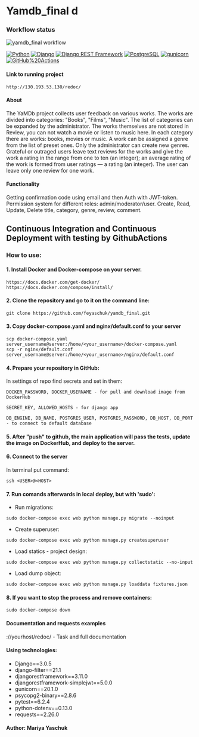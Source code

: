 # Yamdb_final d
### Workflow status
![yamdb_final workflow](https://github.com/feyaschuk/yamdb_final/actions/workflows/yamdb_workflow.yaml/badge.svg)
<p dir="auto"><a href="https://www.python.org/" rel="nofollow"><img src="https://camo.githubusercontent.com/56f517b8a6a9ae6c1e67721d05ecfb6f6e23da70303349909fc049b44348087e/68747470733a2f2f696d672e736869656c64732e696f2f62616467652f2d507974686f6e2d6666646535373f7374796c653d666c61742d737175617265266c6f676f3d507974686f6e" alt="Python" data-canonical-src="https://img.shields.io/badge/-Python-ffde57?style=flat-square&amp;logo=Python" style="max-width: 100%;"></a>
<a href="https://www.djangoproject.com/" rel="nofollow"><img src="https://camo.githubusercontent.com/e9c106ec5d7b3f59ec614b2fea30b56341a4569e72c9b6147259feaf94a759ff/68747470733a2f2f696d672e736869656c64732e696f2f62616467652f2d446a616e676f2d3039326532303f7374796c653d666c61742d737175617265266c6f676f3d446a616e676f" alt="Django" data-canonical-src="https://img.shields.io/badge/-Django-092e20?style=flat-square&amp;logo=Django" style="max-width: 100%;"></a>
<a href="https://www.django-rest-framework.org/" rel="nofollow"><img src="https://camo.githubusercontent.com/923b97514c38493e8e996d8a4f2f5f47ebe17cfa7f87f01188b228d3489e3a20/68747470733a2f2f696d672e736869656c64732e696f2f62616467652f2d446a616e676f253230524553542532304672616d65776f726b2d6339353130633f7374796c653d666c61742d737175617265266c6f676f3d647266" alt="Django REST Framework" data-canonical-src="https://img.shields.io/badge/-Django%20REST%20Framework-c9510c?style=flat-square&amp;logo=drf" style="max-width: 100%;"></a>
<a href="https://www.postgresql.org/" rel="nofollow"><img src="https://camo.githubusercontent.com/a30cd887333f3d98e4ea39fbc2baef6169fd91c97993cc8e9e349ac80e970b9e/68747470733a2f2f696d672e736869656c64732e696f2f62616467652f2d506f737467726553514c2d6262656564643f7374796c653d666c61742d737175617265266c6f676f3d506f737467726553514c" alt="PostgreSQL" data-canonical-src="https://img.shields.io/badge/-PostgreSQL-bbeedd?style=flat-square&amp;logo=PostgreSQL" style="max-width: 100%;"></a>
<a href="https://gunicorn.org/" rel="nofollow"><img src="https://camo.githubusercontent.com/ba1dea441993e4724bfdac547509aa07310f76f941263fb13fc9a2c8f587ad75/68747470733a2f2f696d672e736869656c64732e696f2f62616467652f2d67756e69636f726e2d3030383237323f7374796c653d666c61742d737175617265266c6f676f3d67756e69636f726e" alt="gunicorn" data-canonical-src="https://img.shields.io/badge/-gunicorn-008272?style=flat-square&amp;logo=gunicorn" style="max-width: 100%;"></a>
<a href="https://github.com/features/actions"><img src="https://camo.githubusercontent.com/ba2a3b5f07c69283fef98a4baa8f15b2343ce911a321163ee670d3976f76cb87/68747470733a2f2f696d672e736869656c64732e696f2f62616467652f2d476974487562253230416374696f6e732d6635663566353f7374796c653d666c61742d737175617265266c6f676f3d476974487562253230616374696f6e73" alt="GitHub%20Actions" data-canonical-src="https://img.shields.io/badge/-GitHub%20Actions-f5f5f5?style=flat-square&amp;logo=GitHub%20actions" style="max-width: 100%;"></a>

#### Link to running project 
```
http://130.193.53.130/redoc/
```

#### About
The YaMDb project collects user feedback on various works. The works are divided into categories: "Books", "Films", "Music". The list of categories can be expanded by the administrator.
The works themselves are not stored in Review, you can not watch a movie or listen to music here.
In each category there are works: books, movies or music.
A work can be assigned a genre from the list of preset ones. Only the administrator can create new genres.
Grateful or outraged users leave text reviews for the works and give the work a rating in the range from one to ten (an integer); an average rating of the work is formed from user ratings — a rating (an integer). The user can leave only one review for one work.

#### Functionality
Getting confirmation code using email and then Auth with JWT-token.
Permission system for different roles: admin/moderator/user.
Create, Read, Update, Delete title, category, genre, review, comment.

## Continuous Integration and Continuous Deployment with testing by GithubActions

### How to use:

#### 1. Install Docker and Docker-compose on your server.
```
https://docs.docker.com/get-docker/
https://docs.docker.com/compose/install/
```
#### 2. Clone the repository and go to it on the command line:
```
git clone https://github.com/feyaschuk/yamdb_final.git
```

#### 3. Copy docker-compose.yaml and nginx/default.conf to your server
```
scp docker-compose.yaml server_username@server:/home/<your_username>/docker-compose.yaml
scp -r nginx/default.conf server_username@server:/home/<your_username>/nginx/default.conf
```
#### 4. Prepare your repository in GitHub:
In settings of repo find secrets and set in them:
```
DOCKER_PASSWORD, DOCKER_USERNAME - for pull and download image from DockerHub
```
```
SECRET_KEY, ALLOWED_HOSTS - for django app
```
```
DB_ENGINE, DB_NAME, POSTGRES_USER, POSTGRES_PASSWORD, DB_HOST, DB_PORT - to connect to default database
```

#### 5. After "push" to github, the main application will pass the tests, update the image on DockerHub, and deploy to the server.

#### 6. Connect to the server
In terminal put command:
```
ssh <USER>@<HOST>
```
#### 7. Run comands afterwards in local deploy, but with 'sudo':

* Run migrations:
```
sudo docker-compose exec web python manage.py migrate --noinput
```
* Create superuser:
```
sudo docker-compose exec web python manage.py createsuperuser
```
* Load statics - project design:
```
sudo docker-compose exec web python manage.py collectstatic --no-input
```
* Load dump object:
```
sudo docker-compose exec web python manage.py loaddata fixtures.json
```
#### 8. If you want to stop the process and remove containers:
```
sudo docker-compose down
```

#### Documentation and requests examples
://yourhost/redoc/ - Task and full documentation

#### Using technologies:

* Django==3.0.5
* django-filter==21.1
* djangorestframework==3.11.0
* djangorestframework-simplejwt==5.0.0
* gunicorn==20.1.0
* psycopg2-binary==2.8.6
* pytest==6.2.4
* python-dotenv==0.13.0
* requests==2.26.0

#### Author: Mariya Yaschuk
